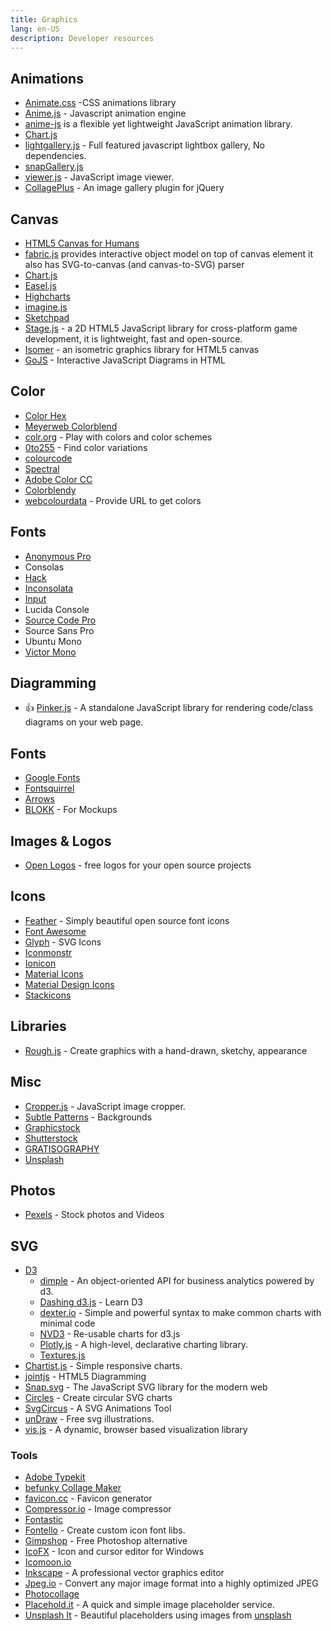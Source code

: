 ```yaml
---
title: Graphics
lang: en-US
description: Developer resources
---
```


## Animations

* [Animate.css](https://daneden.github.io/animate.css/) -CSS animations library
* [Anime.js](http://animejs.com/) - Javascript animation engine
* [anime-js](http://anime-js.com/) is a flexible yet lightweight JavaScript animation library.
* [Chart.js](http://www.chartjs.org/)
* [lightgallery.js](https://sachinchoolur.github.io/lightgallery.js/) - Full featured javascript lightbox gallery, No dependencies.
* [snapGallery.js](http://neerajdelima.ga/snapGallery/)
* [viewer.js](http://fengyuanchen.github.io/viewerjs/) - JavaScript image viewer.
* [CollagePlus](http://collageplus.edlea.com/) - An image gallery plugin for jQuery


## Canvas

* [HTML5 Canvas for Humans](https://github.com/raphamorim/origami.js)
* [fabric.js](http://fabricjs.com/) provides interactive object model on top of canvas element it also has SVG-to-canvas (and canvas-to-SVG) parser
* [Chart.js](http://www.chartjs.org/)
* [Easel.js](http://www.createjs.com/easeljs)
* [Highcharts](http://www.highcharts.com/)
* [imagine.js](http://vladakilov.github.io/imagine/)
* [Sketchpad](http://yiom.github.io/sketchpad/)
* [Stage.js](http://piqnt.com/stage.js/) - a 2D HTML5 JavaScript library for cross-platform game development, it is lightweight, fast and open-source.
* [Isomer](http://jdan.github.io/isomer/) - an isometric graphics library for HTML5 canvas
* [GoJS](http://gojs.net/latest/index.html) - Interactive JavaScript Diagrams in HTML

## Color

* [Color Hex](https://www.color-hex.com/)
* [Meyerweb Colorblend](http://meyerweb.com/eric/tools/color-blend/)
* [colr.org](http://www.colr.org/) - Play with colors and color schemes
* [0to255](http://www.0to255.com/) - Find color variations
* [colourcode](http://www.colourco.de/)
* [Spectral](http://jxnblk.com/Spectral/)
* [Adobe Color CC](https://color.adobe.com)
* [Colorblendy](http://colorblendy.com/)
* [webcolourdata](http://webcolourdata.com/) - Provide URL to get colors

## Fonts

* [Anonymous Pro](http://www.marksimonson.com/fonts/view/anonymous-pro)
* Consolas
* [Hack](http://sourcefoundry.org/hack/)
* [Inconsolata](http://www.levien.com/type/myfonts/inconsolata.html)
* [Input](https://input.fontbureau.com/)
* Lucida Console
* [Source Code Pro](https://github.com/adobe-fonts/source-code-pro)
* Source Sans Pro
* Ubuntu Mono
* [Victor Mono](https://rubjo.github.io/victor-mono/)


## Diagramming

* :+1: [Pinker.js](http://withouthaste.com/pinker/index.html) - A standalone JavaScript library for rendering code/class diagrams on your web page.

## Fonts

* [Google Fonts](https://www.google.com/fonts/)
* [Fontsquirrel](https://www.fontsquirrel.com/)
* [Arrows](http://www.arrrows.com/)
* [BLOKK](http://blokkfont.com/) - For Mockups


## Images & Logos

* [Open Logos](http://openlogos.org/) - free logos for your open source projects

## Icons

* [Feather](https://feathericons.com/) - Simply beautiful open source font icons
* [Font Awesome](https://fontawesome.com/icons?d=gallery&m=free)
* [Glyph](http://glyph.smarticons.co/) - SVG Icons
* [Iconmonstr](https://iconmonstr.com/)
* [Ionicon](http://ionicons.com/)
* [Material Icons](https://material.io/tools/icons/?style=baseline)
* [Material Design Icons](https://materialdesignicons.com/)
* [Stackicons](http://stackicons.com/)

## Libraries

* [Rough.js](https://roughjs.com/) - Create graphics with a hand-drawn, sketchy, appearance


## Misc

* [Cropper.js](https://fengyuanchen.github.io/cropperjs/) - JavaScript image cropper.
* [Subtle Patterns](http://subtlepatterns.com/) - Backgrounds
* [Graphicstock](https://www.graphicstock.com/)
* [Shutterstock](http://www.shutterstock.com/)
* [GRATISOGRAPHY](http://gratisography.com/)
* [Unsplash](https://unsplash.com/)

## Photos

* [Pexels](https://www.pexels.com/) - Stock photos and Videos

## SVG

* [D3](https://d3js.org/)
  * [dimple](http://dimplejs.org/) - An object-oriented API for business analytics powered by d3.
  * [Dashing d3.js](https://www.dashingd3js.com/) - Learn D3
  * [dexter.io](http://d3xter.io/) - Simple and powerful syntax to make common charts with minimal code
  * [NVD3](http://nvd3.org/) - Re-usable charts for d3.js
  * [Plotly.js](https://plot.ly/javascript/) - A high-level, declarative charting library.
  * [Textures.js](http://riccardoscalco.github.io/textures/)
* [Chartist.js](http://gionkunz.github.io/chartist-js/) - Simple responsive charts.
* [jointjs](http://jointjs.com/) - HTML5 Diagramming
* [Snap.svg](http://snapsvg.io/) - The JavaScript SVG library for the modern web
* [Circles](http://lugolabs.com/circles) - Create circular SVG charts
* [SvgCircus](http://svgcircus.com/) - A SVG Animations Tool
* [unDraw](https://undraw.co/illustrations) - Free svg illustrations.
* [vis.js](http://visjs.org/) - A dynamic, browser based visualization library

### Tools

* [Adobe Typekit](https://typekit.com/)
* [befunky Collage Maker](https://www.befunky.com/features/collage-maker/)
* [favicon.cc](http://www.favicon.cc/) - Favicon generator
* [Compressor.io](https://compressor.io) - Image compressor
* [Fontastic](http://fontastic.me/)
* [Fontello](http://fontello.com/) - Create custom icon font libs.
* [Gimpshop](https://www.gimpshop.com/) - Free Photoshop alternative
* [IcoFX](http://icofx.ro/) - Icon and cursor editor for Windows
* [Icomoon.io](https://icomoon.io/)
* [Inkscape](https://inkscape.org) - A professional vector graphics editor
* [Jpeg.io](https://www.jpeg.io/) - Convert any major image format into a highly optimized JPEG
* [Photocollage](http://www.photocollage.com)
* [Placehold.it](http://placehold.it/) - A quick and simple image placeholder service.
* [Unsplash It](https://unsplash.it) - Beautiful placeholders using images from [unsplash](https://unsplash.com/)
